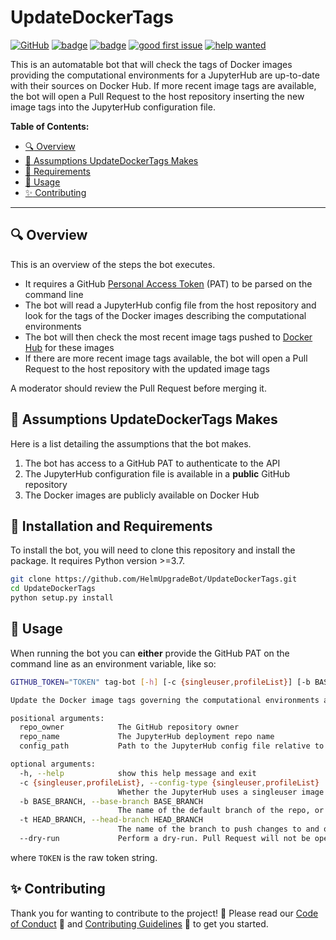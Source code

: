 # UpdateDockerTags

[![GitHub](https://img.shields.io/github/license/HelmUpgradeBot/UpdateDockerTags)](LICENSE) [![badge](https://img.shields.io/static/v1?label=Code%20of&message=Conduct&color=blueviolet)](CODE_OF_CONDUCT.md) [![badge](https://img.shields.io/static/v1?label=Contributing&message=Guidelines&color=blueviolet)](CONTRIBUTING.md) [![good first issue](https://img.shields.io/github/labels/HelmUpgradeBot/UpdateDockerTags/good%20first%20issue)](https://github.com/HelmUpgradeBot/UpdateDockerTags/labels/good%20first%20issue) [![help wanted](https://img.shields.io/github/labels/HelmUpgradeBot/UpdateDockerTags/help%20wanted)](https://github.com/HelmUpgradeBot/UpdateDockerTags/labels/help%20wanted)

This is an automatable bot that will check the tags of Docker images providing the computational environments for a JupyterHub are up-to-date with their sources on Docker Hub.
If more recent image tags are available, the bot will open a Pull Request to the host repository inserting the new image tags into the JupyterHub configuration file.

**Table of Contents:**

- [:mag: Overview](#mag-overview)
- [🤔 Assumptions UpdateDockerTags Makes](#-assumptions-helmupgradebot-makes)
- [:pushpin: Requirements](#pushpin-installation-and-requirements)
- [:children_crossing: Usage](#children_crossing-usage)
- [:sparkles: Contributing](#sparkles-contributing)

---

## :mag: Overview

This is an overview of the steps the bot executes.

- It requires a GitHub [Personal Access Token](https://github.blog/2013-05-16-personal-api-tokens/) (PAT) to be parsed on the command line
- The bot will read a JupyterHub config file from the host repository and look for the tags of the Docker images describing the computational environments
- The bot will then check the most recent image tags pushed to [Docker Hub](https://hub.docker.com) for these images
- If there are more recent image tags available, the bot will open a Pull Request to the host repository with the updated image tags

A moderator should review the Pull Request before merging it.

## 🤔 Assumptions UpdateDockerTags Makes

Here is a list detailing the assumptions that the bot makes.

1. The bot has access to a GitHub PAT to authenticate to the API
2. The JupyterHub configuration file is available in a **public** GitHub repository
3. The Docker images are publicly available on Docker Hub

## :pushpin: Installation and Requirements

To install the bot, you will need to clone this repository and install the package.
It requires Python version >=3.7.

```bash
git clone https://github.com/HelmUpgradeBot/UpdateDockerTags.git
cd UpdateDockerTags
python setup.py install
```

## :children_crossing: Usage

When running the bot you can **either** provide the GitHub PAT on the command line as an environment variable, like so:

```bash
GITHUB_TOKEN="TOKEN" tag-bot [-h] [-c {singleuser,profileList}] [-b BASE_BRANCH] [-t HEAD_BRANCH] [--dry-run] repo_owner repo_name config_path

Update the Docker image tags governing the computational environments available on a JupyterHub

positional arguments:
  repo_owner            The GitHub repository owner
  repo_name             The JupyterHub deployment repo name
  config_path           Path to the JupyterHub config file relative to the repo root

optional arguments:
  -h, --help            show this help message and exit
  -c {singleuser,profileList}, --config-type {singleuser,profileList}
                        Whether the JupyterHub uses a singleuser image or has a profile list of multiple images.
  -b BASE_BRANCH, --base-branch BASE_BRANCH
                        The name of the default branch of the repo, or the branch where PRs should be merged into. Default: main.
  -t HEAD_BRANCH, --head-branch HEAD_BRANCH
                        The name of the branch to push changes to and open PRs from. Default: bump_image_tags.
  --dry-run             Perform a dry-run. Pull Request will not be opened.
```

where `TOKEN` is the raw token string.

## :sparkles: Contributing

Thank you for wanting to contribute to the project! :tada:
Please read our [Code of Conduct](CODE_OF_CONDUCT.md) :purple_heart: and [Contributing Guidelines](CONTRIBUTING.md) :space_invader: to get you started.
